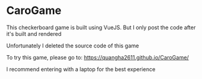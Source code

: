 # CaroGame

This checkerboard game is built using VueJS. But I only post the code after it's built and rendered

Unfortunately I deleted the source code of this game

To try this game, please go to: https://quangha2611.github.io/CaroGame/

I recommend entering with a laptop for the best experience
